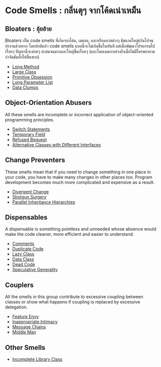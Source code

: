 # Code Smells : กลิ่นตุๆ จากโค้ดเน่าเหม็น

## Bloaters : อุ้ยอ้าย
ฺBloaters เป็น code smells ที่เกิดจากโค้ด, เมธอด, และหรือคลาสต่างๆ มีขนาดใหญ่เกินไปจนทำงานด้วยยาก โดยปกติแล้ว code smells แบบนี้จะไม่เกิดขึ้นในทันที แต่เมื่อพัฒนาโปรแกรมไปเรื่อยๆ ปัญหานี้จะค่อยๆ สะสมจนมากและใหญ่ขึ้นเรื่อยๆ (และโดยเฉพาะอย่างยิ่งเมื่อไม่มีใครพยายามกำจัดมันทิ้งให้สิ้นซาก)
+ [Long Method](01-Bloaters/01-Long_Method.md)
+ [Large Class](01-Bloaters/02-Large_Class.md)
+ [Primitive Obsession](01-Bloaters/03-Primitive_Obsession.md)
+ [Long Parameter List](01-Bloaters/04-Long_Parameter_List.md)
+ [Data Clumps](01-Bloaters/05-Data_Clumps.md)

## Object-Orientation Abusers
All these smells are incomplete or incorrect application of object-oriented programming principles.
+ [Switch Statements](02-Object-Orientation_Abusers/01-Switch_Statements.md)
+ [Temporary Field](02-Object-Orientation_Abusers/02-Temporary_Field.md)
+ [Refused Bequest](02-Object-Orientation_Abusers/03-Refused_Bequest.md)
+ [Alternative Classes with Different Interfaces](02-Object-Orientation_Abusers/04-Alternative_Classes_with_Different_Interfaces.md)

## Change Preventers
These smells mean that if you need to change something in one place in your code, you have to make many changes in other places too. Program development becomes much more complicated and expensive as a result.
+ [Divergent Change](03-Change_Preventers/01-Divergent_Change.md)
+ [Shotgun Surgery](03-Change_Preventers/02-Shotgun_Surgery.md)
+ [Parallel Inheritance Hierarchies](03-Change_Preventers/03-Parallel_Inheritance_Hierarchies.md)

## Dispensables
A dispensable is something pointless and unneeded whose absence would make the code cleaner, more efficient and easier to understand.
+ [Comments](04-Dispensables/01-Comments.md)
+ [Duplicate Code](04-Dispensables/02-Duplicate_Code.md)
+ [Lazy Class](04-Dispensables/03-Lazy_Class.md)
+ [Data Class](04-Dispensables/04-Data_Class.md)
+ [Dead Code](04-Dispensables/05-Dead_Code.md)
+ [Speculative Generality](04-Dispensables/06-Speculative_Generality.md)

## Couplers
All the smells in this group contribute to excessive coupling between classes or show what happens if coupling is replaced by excessive delegation.
+ [Feature Envy](05-Couplers/01-Feature_Envy.md)
+ [Inappropriate Intimacy](05-Couplers/02-Inappropriate_Intimacy.md)
+ [Message Chains](05-Couplers/03-Message_Chains.md)
+ [Middle Man](05-Couplers/04-Middle_Man.md)

## Other Smells
+ [Incomplete Library Class](06-Other_Smells/01-Incomplete_Library_Class.md)
